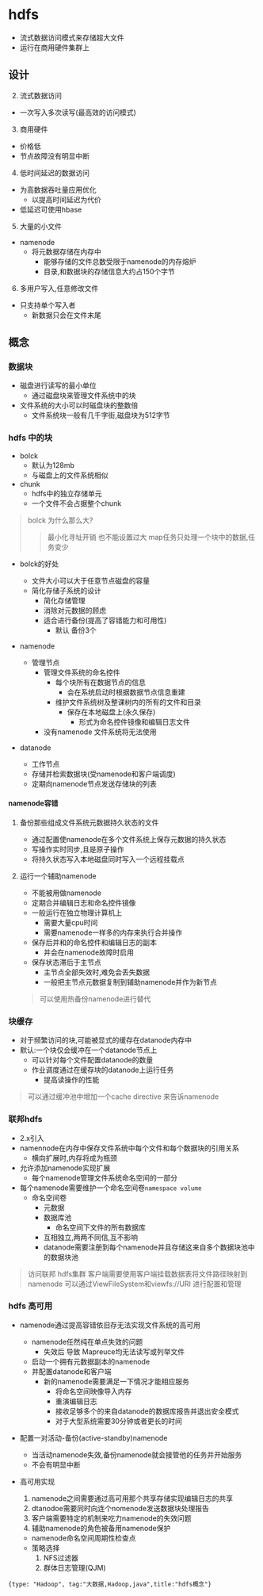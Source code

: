 # hdfs
- 流式数据访问模式来存储超大文件
- 运行在商用硬件集群上

## 设计
2. 流式数据访问
  - 一次写入多次读写(最高效的访问模式)
3. 商用硬件
  - 价格低
  - 节点故障没有明显中断
4. 低时间延迟的数据访问
  - 为高数据吞吐量应用优化
    - 以提高时间延迟为代价
  - 低延迟可使用hbase
5. 大量的小文件
  - namenode
    - 将元数据存储在内存中
      - 能够存储的文件总数受限于namenode的内存熔炉
      - 目录,和数据块的存储信息大约占150个字节
6. 多用户写入,任意修改文件
  - 只支持单个写入者
    - 新数据只会在文件末尾

## 概念

### 数据块
- 磁盘进行读写的最小单位
  - 通过磁盘块来管理文件系统中的块
- 文件系统的大小可以时磁盘块的整数倍
  -  文件系统块一般有几千字街,磁盘块为512字节

### hdfs 中的块
- bolck
  - 默认为128mb
  - 与磁盘上的文件系统相似
- chunk
  - hdfs中的独立存储单元
  - 一个文件不会占据整个chunk

> bolck 为什么那么大?
>> 最小化寻址开销
>> 也不能设置过大
>> map任务只处理一个块中的数据,任务变少
- bolck的好处
  - 文件大小可以大于任意节点磁盘的容量
  - 简化存储子系统的设计
    - 简化存储管理
    - 消除对元数据的顾虑
    - 适合进行备份(提高了容错能力和可用性)
      - 默认 备份3个

- namenode
  - 管理节点
    - 管理文件系统的命名控件
      - 每个块所有在数据节点的信息
        - 会在系统启动时根据数据节点信息重建
      - 维护文件系统树及整课树内的所有的文件和目录
        - 保存在本地磁盘上(永久保存)
          - 形式为命名控件镜像和编辑日志文件
    - 没有namenode 文件系统将无法使用
- datanode
  - 工作节点
  - 存储并检索数据块(受namenode和客户端调度)
  - 定期向namenode节点发送存储块的列表

#### namenode容错

1. 备份那些组成文件系统元数据持久状态的文件
    - 通过配置使namenode在多个文件系统上保存元数据的持久状态
    - 写操作实时同步,且是原子操作
    - 将持久状态写入本地磁盘同时写入一个远程挂载点

2. 运行一个辅助namenode
    - 不能被用做namenode
    - 定期合并编辑日志和命名控件镜像
    - 一般运行在独立物理计算机上
      - 需要大量cpu时间
      - 需要namenode一样多的内存来执行合并操作
    - 保存后并和的命名控件和编辑日志的副本
      - 并会在namenode故障时启用
    - 保存状态滞后于主节点
      - 主节点全部失效时,难免会丢失数据
      - 一般把主节点元数据复制到辅助namenode并作为新节点
    > 可以使用热备份namenode进行替代

### 块缓存
- 对于频繁访问的块,可能被显式的缓存在datanode内存中
- 默认:一个块仅会缓冲在一个datanode节点上
  - 可以针对每个文件配置datanode的数量
  - 作业调度通过在缓存块的datanode上运行任务
    - 提高读操作的性能
> 可以通过缓冲池中增加一个cache directive 来告诉namenode

### 联邦hdfs
- 2.x引入
- namennode在内存中保存文件系统中每个文件和每个数据块的引用关系
  - 横向扩展时,内存将成为瓶颈
- 允许添加namenode实现扩展
  - 每个namenode管理文件系统命名空间的一部分
- 每个namenode需要维护一个命名空间卷`namespace volume`
  - 命名空间卷
    - 元数据
    - 数据库池
      - 命名空间下文件的所有数据库
    - 互相独立,两两不同信,互不影响
    - datanode需要注册到每个namenode并且存储这来自多个数据块池中的数据块池
> 访问联邦 hdfs集群 客户端需要使用客户端挂载数据表将文件路径映射到namenode
> 可以通过ViewFileSystem和viewfs://URI 进行配置和管理

### hdfs 高可用
- namenode通过提高容错依旧存无法实现文件系统的高可用
  - namenode任然纯在单点失效的问题
    - 失效后 导致 Mapreuce均无法读写或列举文件
  - 启动一个拥有元数据副本的namenode
  - 并配置datanode和客户端
    - 新的namenode需要满足一下情况才能相应服务
      - 将命名空间映像导入内存
      - 重演编辑日志
      - 接收足够多个的来自datanode的数据库报告并退出安全模式
      - 对于大型系统需要30分钟或者更长的时间
- 配置一对活动-备份(active-standby)namenode
  - 当活动namenode失效,备份namenode就会接管他的任务并开始服务
  - 不会有明显中断

- 高可用实现
  1. namenode之间需要通过高可用那个共享存储实现编辑日志的共享
  2. dtanodoe需要同时向连个nomenode发送数据块处理报告
  3. 客户端需要特定的机制来吃力namenode的失效问题
  4. 辅助namenode的角色被备用namenode保护
    - namenode命名空间周期性检查点
  - 策略选择
    1. NFS过滤器
    2. 群体日志管理(QJM)


```blog
{type: "Hadoop", tag:"大数据,Hadoop,java",title:"hdfs概念"}
```
